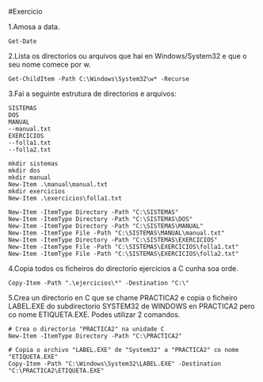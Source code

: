 #Exercicio

1.Amosa a data.

```
Get-Date
```

2.Lista os directorios ou arquivos que hai en Windows/System32 e que o seu nome comece por w.

```
Get-ChildItem -Path C:\Windows\System32\w* -Recurse
```

3.Fai a seguinte estrutura de directorios e arquivos:

```
SISTEMAS
DOS
MANUAL
--manual.txt
EXERCICIOS
--folla1.txt
--folla2.txt
```

```
mkdir sistemas
mkdir dos
mkdir manual
New-Item .\manual\manual.txt
mkdir exercicios
New-Item .\exercicios\folla1.txt
```

```
New-Item -ItemType Directory -Path "C:\SISTEMAS"
New-Item -ItemType Directory -Path "C:\SISTEMAS\DOS"
New-Item -ItemType Directory -Path "C:\SISTEMAS\MANUAL"
New-Item -ItemType File -Path "C:\SISTEMAS\MANUAL\manual.txt"
New-Item -ItemType Directory -Path "C:\SISTEMAS\EXERCICIOS"
New-Item -ItemType File -Path "C:\SISTEMAS\EXERCICIOS\folla1.txt"
New-Item -ItemType File -Path "C:\SISTEMAS\EXERCICIOS\folla2.txt"
```

4.Copia todos os ficheiros do directorio ejercicios a C cunha soa orde.

```
Copy-Item -Path ".\ejercicios\*" -Destination "C:\"
```

5.Crea un directorio en C que se chame PRACTICA2 e copia o ficheiro LABEL.EXE do subdirectorio SYSTEM32 de WINDOWS en PRACTICA2 pero co nome ETIQUETA.EXE. Podes utilizar 2 comandos.

```
# Crea o directorio "PRACTICA2" na unidade C
New-Item -ItemType Directory -Path "C:\PRACTICA2"

# Copia o archivo "LABEL.EXE" de "System32" a "PRACTICA2" co nome "ETIQUETA.EXE"
Copy-Item -Path "C:\Windows\System32\LABEL.EXE" -Destination "C:\PRACTICA2\ETIQUETA.EXE"

```
